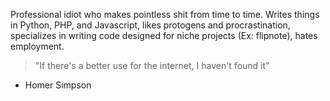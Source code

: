 
Professional idiot who makes pointless shit from time to time. Writes things in Python, PHP, and Javascript, likes protogens and procrastination, specializes in writing code designed for niche projects (Ex: flipnote), hates employment.
> "If there's a better use for the internet, I haven't found it"
- Homer Simpson
